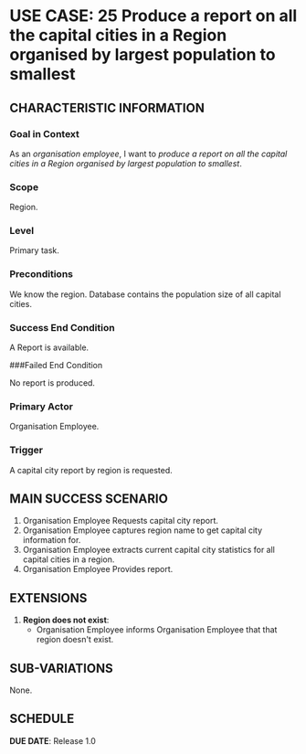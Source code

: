 # USE CASE: 25 Produce a report on all the capital cities in a Region organised by largest population to smallest

## CHARACTERISTIC INFORMATION

### Goal in Context

As an *organisation employee*, I want to *produce a report on all the capital cities in a Region organised by largest population to smallest*.

### Scope

Region.

### Level

Primary task.

### Preconditions

We know the region. Database contains the population size of all capital cities.

### Success End Condition

A Report is available.

###Failed End Condition

No report is produced.

### Primary Actor

Organisation Employee.

### Trigger

A capital city report by region is requested.

## MAIN SUCCESS SCENARIO

1. Organisation Employee Requests capital city report.
2. Organisation Employee captures region name to get capital city information for.
3. Organisation Employee extracts current capital city statistics for all capital cities in a region.
4. Organisation Employee Provides report.

## EXTENSIONS

1. **Region does not exist**:
   - Organisation Employee informs Organisation Employee that that region doesn't exist.

## SUB-VARIATIONS

None.

## SCHEDULE

**DUE DATE**: Release 1.0